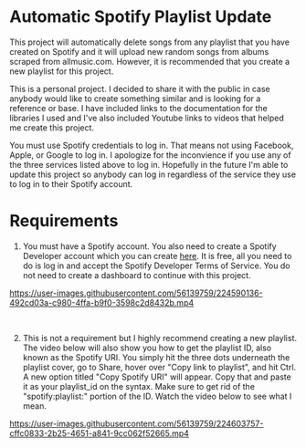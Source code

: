 # Automatic Spotify Playlist Update
This project will automatically delete songs from any playlist that you have created on Spotify and it will upload new random songs from albums scraped from allmusic.com. However, it is recommended that you create a new playlist for this project.

This is a personal project. I decided to share it with the public in case anybody would like to create something similar and is looking for a reference or base.
I have included links to the documentation for the libraries I used and I've also included Youtube links to videos that helped me create this project.

You must use Spotify credentials to log in. That means not using Facebook, Apple, or Google to log in. I apologize for the inconvience if you use any of the three services listed above to log in. Hopefully in the future I'm able to update this project so anybody can log in regardless of the service they use to log in to their Spotify account. 

# Requirements
1. You must have a Spotify account. You also need to create a Spotify Developer account which you can create [here](https://developer.spotify.com/dashboard/). It is free, all you need to do is log in and accept the Spotify Developer Terms of Service. You do not need to create a dashboard to continue with this project.

https://user-images.githubusercontent.com/56139759/224590136-492cd03a-c980-4ffa-b9f0-3598c2d8432b.mp4

<br />


2. This is not a requirement but I highly recommend creating a new playlist. The video below will also show you how to get the playlist ID, also known as the Spotify URI. You simply hit the three dots underneath the playlist cover, go to Share, hover over "Copy link to playlist", and hit Ctrl. A new option titled "Copy Spotify URI" will appear. Copy that and paste it as your playlist_id on the syntax. Make sure to get rid of the "spotify:playlist:" portion of the ID. Watch the video below to see  what I mean.

https://user-images.githubusercontent.com/56139759/224603757-cffc0833-2b25-4651-a841-9cc062f52665.mp4

